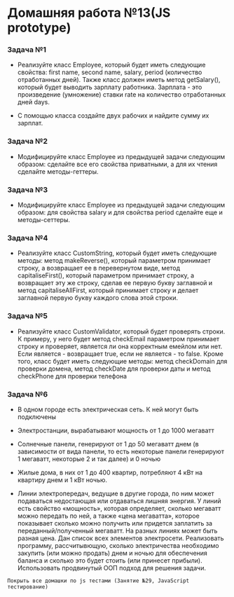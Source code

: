 #  Домашняя работа №13(JS prototype) 

### Задача №1
- Реализуйте класс Employee, который будет иметь следующие свойства: first name, second name, salary, period (количество отработанных дней). Также класс должен иметь метод getSalary(), который будет выводить зарплату работника. Зарплата - это произведение (умножение) ставки rate на количество отработанных дней days.

- С помощью класса создайте двух рабочих и найдите сумму их зарплат.


### Задача №2 
- Модифицируйте класс Employee из предыдущей задачи следующим образом: сделайте все его свойства приватными, а для их чтения сделайте методы-геттеры.

### Задача №3 
- Модифицируйте класс Employee из предыдущей задачи следующим образом: для свойства salary и для свойства period сделайте еще и методы-сеттеры.

### Задача №4
- Реализуйте класс CustomString, который будет иметь следующие методы: метод makeReverse(), который параметром принимает строку, а возвращает ее в перевернутом виде, метод capitaliseFirst(), который параметром принимает строку, а возвращает эту же строку, сделав ее первую букву заглавной и метод capitaliseAllFirst, который принимает строку и делает заглавной первую букву каждого слова этой строки.

### Задача №5
- Реализуйте класс CustomValidator, который будет проверять строки. К примеру, у него будет метод checkEmail параметром принимает строку и проверяет, является ли она корректным емейлом или нет. Если является - возвращает true, если не является - то false. Кроме того, класс будет иметь следующие методы: метод checkDomain для проверки домена, метод checkDate для проверки даты и метод checkPhone для проверки телефона

### Задача №6
- В одном городе есть электрическая сеть. К ней могут быть подключены

- Электростанции, вырабатывают мощность от 1 до 1000 мегаватт
- Солнечные панели, генерируют от 1 до 50 мегаватт днем (в зависимости от вида панели, то есть некоторые панели генерируют 1 мегаватт, некоторые 2 и так далее) и 0 ночью
- Жилые дома, в них от 1 до 400 квартир, потребляют 4 кВт на квартиру днем и 1 кВт ночью.
- Линии электропередач, ведущие в другие города, по ним может подаваться недостающая или отдаваться лишняя энергия. У линий есть свойство «мощность», которая определяет, сколько мегаватт можно передать по ней, а также «цена мегаватта», которое показывает сколько можно получить или придется заплатить за переданный/полученный мегаватт. На разных линиях может быть разная цена.
Дан список всех элементов электросети. Реализовать программу, рассчитывющую, сколько электричества необходимо закупить (или можно продать) днем и ночью для обеспечения баланса и сколько это будет стоить (или принесет прибыли). Использовать продвинутый ООП подход для решения задачи.




```
Покрыть все домашки по js тестами (Занятие №29, JavaScript тестирование)
```

